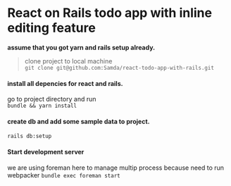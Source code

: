 # React on Rails todo app with inline editing feature 

**assume that you got yarn and rails setup already.**

> clone project to local machine  
`git clone git@github.com:Samda/react-todo-app-with-rails.git`

#### install all depencies for react and rails.
go to project directory and run  
`bundle && yarn install`

#### create db and add some sample data to project.  
`rails db:setup`

#### Start development server 
we are using foreman here to manage multip process because need to run webpacker
`bundle exec foreman start`
